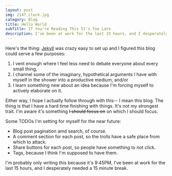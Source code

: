 ```yaml
---
layout: post
img: 2147_clock.jpg
category: Blog
title: Hello World
subTitle: If You're Reading This It's Too Late
description: I've been at work for the last 15 hours, and I desperately needed a 15 minute break. I hope I use this blog.
---
```


Here's the thing: [Jekyll](https://jekyllrb.com/) was crazy easy to set up and I figured this blog could serve a few 
purposes:

1. I vent enough where I feel less need to debate everyone about every small thing,
2. I channel some of the imaginary, hypothetical arguments I have with myself in the shower into a productive medium, 
and/or
3. I learn something new about an idea because I'm forcing myself to actively elaborate on it.

Either way, I hope I actually follow through with this-- I mean this blog. The thing is that I have a hard time 
finishing with things. It's not my strongest trait. I'm aware it's something ~~I should focus on~~ on which I should focus. 

Some TODOs I'm setting for myself for the near future:

- Blog post pagination amd search, of course.
- A comment section for each post, so the trolls have a safe place from which to attack.
- Share buttons for each post, so people have something to not click.
- Tags, because I think I'm supposed to have them.

I'm probably only writing this because it's 9:45PM, I've been at work for the last 15 hours, and I desperately needed a 
15 minute break.
